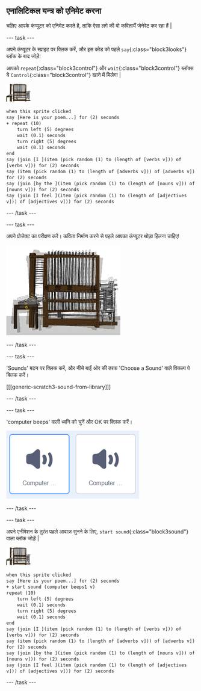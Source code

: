 ## एनालिटिकल यन्त्र को एनिमेट करना

चलिए आपके कंप्यूटर को एनिमेट करते है, ताकि ऐसा लगे की वो कवितायेँ जेनेरेट कर रहा हैं |

\--- task \---

अपने कंप्यूटर के स्प्राइट पर क्लिक करें, और इस कोड को पहले `say`{:class="block3looks"} ब्लॉक के बाद जोड़ें:

आपको `repeat`{:class="block3control"} और `wait`{:class="block3control"} ब्लॉक्स ये `Control`{:class="block3control"} खाने में मिलेगा |

![computer sprite](images/computer-sprite.png)

```blocks3
when this sprite clicked
say [Here is your poem...] for (2) seconds
+ repeat (10)
    turn left (5) degrees
    wait (0.1) seconds
    turn right (5) degrees
    wait (0.1) seconds  
end
say (join [I ](item (pick random (1) to (length of [verbs v])) of [verbs v])) for (2) seconds
say (item (pick random (1) to (length of [adverbs v])) of [adverbs v]) for (2) seconds
say (join [by the ](item (pick random (1) to (length of [nouns v])) of [nouns v])) for (2) seconds
say (join [I feel ](item (pick random (1) to (length of [adjectives v])) of [adjectives v])) for (2) seconds
```

\--- /task \---

\--- task \---

अपने प्रोजेक्ट का परीक्षण करें। कविता निर्माण करने से पहले आपका कंप्यूटर थोड़ा हिलना चाहिए!

![computer sprite shaking back and forth](images/poetry-animate-test.png)

\--- /task \---

\--- task \---

'Sounds' बटन पर क्लिक करें, और नीचे बाईं ओर की तरफ 'Choose a Sound' वाले विकल्प पे क्लिक करें।

[[[generic-scratch3-sound-from-library]]]

\--- /task \---

\--- task \---

'computer beeps' वाली ध्वनि को चुनें और OK पर क्लिक करें।

![computer beeps 1 and 2 sounds in sound library](images/poetry-beeps.png)

\--- /task \---

\--- task \---

अपने एनीमेशन के तुरंत पहले आवाज़ सुनने के लिए, `start sound`{:class="block3sound"} वाला ब्लॉक जोड़ें |

![computer sprite](images/computer-sprite.png)

```blocks3
when this sprite clicked
say [Here is your poem...] for (2) seconds
+ start sound (computer beeps1 v)
repeat (10)
    turn left (5) degrees
    wait (0.1) seconds
    turn right (5) degrees
    wait (0.1) seconds  
end
say (join [I ](item (pick random (1) to (length of [verbs v])) of [verbs v])) for (2) seconds
say (item (pick random (1) to (length of [adverbs v])) of [adverbs v]) for (2) seconds
say (join [by the ](item (pick random (1) to (length of [nouns v])) of [nouns v])) for (2) seconds
say (join [I feel ](item (pick random (1) to (length of [adjectives v])) of [adjectives v])) for (2) seconds
```

\--- /task \---